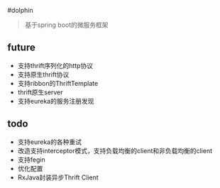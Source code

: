 #dolphin
>基于spring boot的微服务框架



## future
- 支持thrift序列化的http协议
- 支持原生thrift协议
- 支持ribbon的ThriftTemplate
- thrift原生server
- 支持eureka的服务注册发现


## todo
- 支持eureka的各种重试
- 改造支持interceptor模式，支持负载均衡的client和非负载均衡的client
- 支持fegin
- 优化配置
- RxJava封装异步Thrift Client
